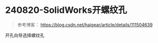 # 240820-SolidWorks开螺纹孔

>参考博客： https://blog.csdn.net/haigear/article/details/111504639

开孔向导选择螺纹孔



